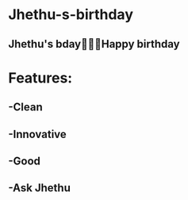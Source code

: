 # Jhethu-s-birthday
## Jhethu's bday🎂🎂🎂Happy birthday
# Features:
## -Clean
## -Innovative
## -Good
## -Ask Jhethu
